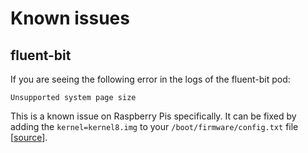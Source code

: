 # Known issues

## fluent-bit

If you are seeing the following error in the logs of the fluent-bit pod:

```
Unsupported system page size
```

This is a known issue on Raspberry Pis specifically. It can be fixed by adding the `kernel=kernel8.img` to your
`/boot/firmware/config.txt` file [[source](https://github.com/fluent/fluent-bit/issues/9730#issuecomment-2705240923)].